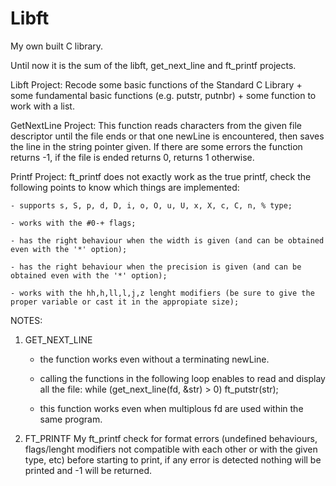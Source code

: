 # Libft
My own built C library.

Until now it is the sum of the libft, get_next_line and ft_printf projects.

Libft Project:
	Recode some basic functions of the Standard C Library + some fundamental basic functions (e.g. putstr, putnbr) + some function to work with a list.

GetNextLine Project:
	This function reads characters from the given file descriptor until the file ends or that one newLine is encountered, then saves the line in the string pointer given.
	If there are some errors the function returns -1, if the file is ended returns 0, returns 1 otherwise.

Printf Project:
	ft_printf does not exactly work as the true printf, check the following points to know which things are implemented:

	- supports s, S, p, d, D, i, o, O, u, U, x, X, c, C, n, % type;

	- works with the #0-+ flags;

	- has the right behaviour when the width is given (and can be obtained even with the '*' option);

	- has the right behaviour when the precision is given (and can be obtained even with the '*' option);

	- works with the hh,h,ll,l,j,z lenght modifiers (be sure to give the proper variable or cast it in the appropiate size);



NOTES:
1) GET_NEXT_LINE
	- the function works even without a terminating newLine.

	- calling the functions in the following loop enables to read and display all the file:
		while (get_next_line(fd, &str) > 0)
			ft_putstr(str);

	- this function works even when multiplous fd are used within the same program.

2) FT_PRINTF
	My ft_printf check for format errors (undefined behaviours, flags/lenght modifiers not compatible with each other or with the given type, etc) before starting to print, if any error is detected nothing will be printed and -1 will be returned.
